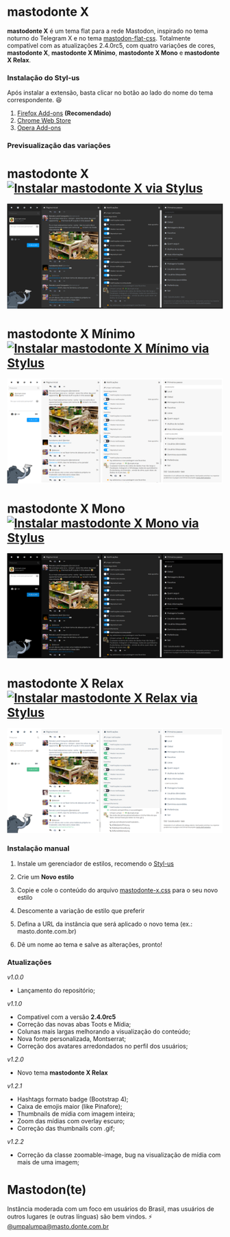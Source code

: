 
# mastodonte X

**mastodonte X** é um tema flat para a rede Mastodon, inspirado no tema noturno do Telegram X e no tema [mastodon-flat-css](https://github.com/trwnh/mastodon-flat-css). Totalmente compatível com as atualizações 2.4.0rc5, com quatro variações de cores, **mastodonte X**, **mastodonte X Mínimo**, **mastodonte X Mono** e **mastodonte X Relax**.

### Instalação do Styl-us
Após instalar a extensão, basta clicar no botão ao lado do nome do tema correspondente. :satisfied:
1. [Firefox Add-ons](https://addons.mozilla.org/firefox/addon/styl-us/) **(Recomendado)**
2. [Chrome Web Store](https://chrome.google.com/webstore/detail/stylus/clngdbkpkpeebahjckkjfobafhncgmne)
3. [Opera Add-ons](https://addons.opera.com/extensions/details/stylus/)

### Previsualização das variações

# mastodonte X [![Instalar mastodonte X via Stylus](https://img.shields.io/badge/Instalar%20mastodonte%20X%20via-Stylus-00adad.svg)](https://raw.githubusercontent.com/blackmoral/mastodonte-x/master/mastodonte-x.user.css)

![mastodonte X](https://raw.githubusercontent.com/blackmoral/mastodonte-x/master/preview/mastodonte-x.png)

# mastodonte X Mínimo [![Instalar mastodonte X Mínimo via Stylus](https://img.shields.io/badge/Instalar%20mastodonte%20X%20Minimo%20via-Stylus-00adad.svg)](https://raw.githubusercontent.com/blackmoral/mastodonte-x/master/mastodonte-x-minimo.user.css)

![mastodonte X Mínimo](https://raw.githubusercontent.com/blackmoral/mastodonte-x/master/preview/mastodonte-x-minimo.png)

# mastodonte X Mono [![Instalar mastodonte X Mono via Stylus](https://img.shields.io/badge/Instalar%20mastodonte%20X%20Mono%20via-Stylus-00adad.svg)](https://raw.githubusercontent.com/blackmoral/mastodonte-x/master/mastodonte-x-mono.user.css)

![mastodonte X Mono](https://raw.githubusercontent.com/blackmoral/mastodonte-x/master/preview/mastodonte-x-mono.png)

# mastodonte X Relax [![Instalar mastodonte X Relax via Stylus](https://img.shields.io/badge/Instalar%20mastodonte%20X%20Relax%20via-Stylus-00adad.svg)](https://raw.githubusercontent.com/blackmoral/mastodonte-x/master/mastodonte-x-relax.user.css)

![mastodonte X Relax](https://raw.githubusercontent.com/blackmoral/mastodonte-x/master/preview/mastodonte-x-relax.png)

### Instalação manual

1. Instale um gerenciador de estilos, recomendo o [Styl-us](https://github.com/openstyles/stylus)

2. Crie um **Novo estilo**

3. Copie e cole o conteúdo do arquivo [mastodonte-x.css](https://github.com/blackmoral/mastodonte-x/blob/master/mastodonte-x.css) para o seu novo estilo

4. Descomente a variação de estilo que preferir

5. Defina a URL da instância que será aplicado o novo tema (ex.: masto.donte.com.br)

6. Dê um nome ao tema e salve as alterações, pronto!

### Atualizações
*v1.0.0*
 - Lançamento do repositório;
 
*v1.1.0*
- Compativel com a versão **2.4.0rc5**
- Correção das novas abas Toots e Mídia;
- Colunas mais largas melhorando a visualização do conteúdo;
- Nova fonte personalizada, Montserrat;
- Correção dos avatares arredondados no perfil dos usuários;

*v1.2.0*
- Novo tema **mastodonte X Relax**

*v1.2.1*
- Hashtags formato badge (Bootstrap 4);
- Caixa de emojis maior (like Pinafore);
- Thumbnails de mídia com imagem inteira;
- Zoom das mídias com overlay escuro;
- Correção das thumbnails com .gif;

*v1.2.2*
- Correção da classe zoomable-image, bug na visualização de mídia com mais de uma imagem;

# Mastodon(te)
Instância moderada com um foco em usuários do Brasil, mas usuários de outros lugares (e outras línguas) são bem vindos.
:zap: [@umpalumpa@masto.donte.com.br](https://masto.donte.com.br/@umpalumpa)
